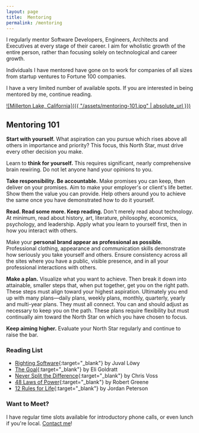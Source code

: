 ```yaml
---
layout: page
title:  Mentoring
permalink: /mentoring
---
```


I regularly mentor Software Developers, Engineers, Architects and Executives at every stage of their career. I aim for wholistic growth of the entire person, rather than focusing solely on technological and career growth.

Individuals I have mentored have gone on to work for companies of all sizes from startup ventures to Fortune 100 companies.

I have a very limited number of available spots. If you are interested in being mentored by me, continue reading.

[![Millerton Lake, California]({{ "/assets/mentoring-101.jpg" | absolute_url }})](/assets/mentoring-101.jpg)

## Mentoring 101

**Start with yourself.** What aspiration can you pursue which rises above all others in importance and priority? This focus, this North Star, must drive every other decision you make.

Learn to **think for yourself.** This requires significant, nearly comprehensive brain rewiring. Do not let anyone hand your opinions to you.

**Take responsibility. Be accountable.** Make promises you can keep, then deliver on your promises. Aim to make your employer's or client's life better. Show them the value you can provide. Help others around you to achieve the same once you have demonstrated how to do it yourself.

**Read. Read some more. Keep reading.** Don't merely read about technology. At minimum, read about history, art, literature, philosophy, economics, psychology, and leadership. Apply what you learn to yourself first, then in how you interact with others.

Make your **personal brand appear as professional as possible**. Professional clothing, appearance and communication skills demonstrate how seriously you take yourself and others. Ensure consistency across all the sites where you have a public, visible presence, and in all your professional interactions with others.

**Make a plan.** Visualize what you want to achieve. Then break it down into attainable, smaller steps that, when put together, get you on the right path. These steps must align toward your highest aspiration. Ultimately you end up with many plans––daily plans, weekly plans, monthly, quarterly, yearly and multi-year plans. They must all connect. You can and should adjust as necessary to keep you on the path. These plans require flexibility but must continually aim toward the North Star on which you have chosen to focus.

**Keep aiming higher.** Evaluate your North Star regularly and continue to raise the bar.

### Reading List

* [Righting Software](https://rightingsoftware.org){:target="_blank"} by Juval Löwy
* [The Goal](https://www.amazon.com/Goal-Process-Ongoing-Improvement/dp/0884271951){:target="_blank"} by Eli Goldratt
* [Never Split the Difference](https://info.blackswanltd.com/library){:target="_blank"} by Chris Voss
* [48 Laws of Power](https://www.amazon.com/48-Laws-Power-Robert-Greene/dp/0140280197){:target="_blank"} by Robert Greene
* [12 Rules for Life](https://www.amazon.com/12-Rules-Life-Antidote-Chaos/dp/0141988517){:target="_blank"} by Jordan Peterson

### Want to Meet?

I have regular time slots available for introductory phone calls, or even lunch if you're local. [Contact me](/contact)!
